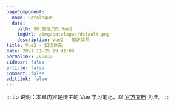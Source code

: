 ```yaml
---
pageComponent: 
  name: Catalogue
  data: 
    path: 50.前端/55.Vue2
    imgUrl: /img/catalogue/default.png
    description: Vue2 - 知识体系
title: Vue2 - 知识体系
date: 2021-11-25 19:41:09
permalink: /vue2/
sidebar: false
article: false
comment: false
editLink: false
---
```


::: tip
说明：本章内容是博主的 Vue 学习笔记，以 [官方文档](https://cn.vuejs.org/v2/guide/) 为准。
:::
